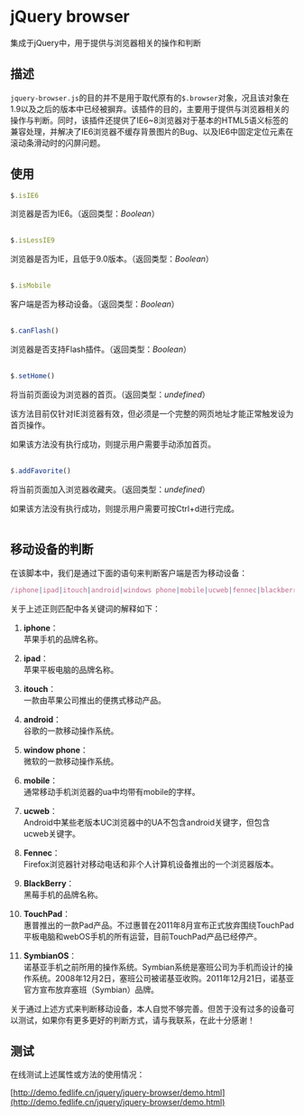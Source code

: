 # jQuery browser

集成于jQuery中，用于提供与浏览器相关的操作和判断

## 描述

`jquery-browser.js`的目的并不是用于取代原有的`$.browser`对象，况且该对象在1.9以及之后的版本中已经被摒弃。该插件的目的，主要用于提供与浏览器相关的操作与判断。同时，该插件还提供了IE6~8浏览器对于基本的HTML5语义标签的兼容处理，并解决了IE6浏览器不缓存背景图片的Bug、以及IE6中固定定位元素在滚动条滑动时的闪屏问题。

## 使用

```js
$.isIE6
```

浏览器是否为IE6。（返回类型：*Boolean*）
<br>
<br>

```js
$.isLessIE9
```

浏览器是否为IE，且低于9.0版本。（返回类型：*Boolean*）
<br>
<br>

```js
$.isMobile
```

客户端是否为移动设备。（返回类型：*Boolean*）
<br>
<br>

```js
$.canFlash()
```

浏览器是否支持Flash插件。（返回类型：*Boolean*）
<br>
<br>

```js
$.setHome()
```

将当前页面设为浏览器的首页。（返回类型：*undefined*）

该方法目前仅针对IE浏览器有效，但必须是一个完整的网页地址才能正常触发设为首页操作。

如果该方法没有执行成功，则提示用户需要手动添加首页。
<br>
<br>

```js
$.addFavorite()
```

将当前页面加入浏览器收藏夹。（返回类型：*undefined*）

如果该方法没有执行成功，则提示用户需要可按Ctrl+d进行完成。
<br>
<br>

## 移动设备的判断

在该脚本中，我们是通过下面的语句来判断客户端是否为移动设备：

```js
/iphone|ipad|itouch|android|windows phone|mobile|ucweb|fennec|blackberry|touchpad|symbianos/i.test(navigator.userAgent)
```

关于上述正则匹配中各关键词的解释如下：

1. **iphone**：
<br>苹果手机的品牌名称。

2. **ipad**：
<br>苹果平板电脑的品牌名称。

3. **itouch**：
<br>一款由苹果公司推出的便携式移动产品。

3. **android**：
<br>谷歌的一款移动操作系统。

4. **window phone**：
<br>微软的一款移动操作系统。

5. **mobile**：
<br>通常移动手机浏览器的ua中均带有mobile的字样。

5. **ucweb**：
<br>Android中某些老版本UC浏览器中的UA不包含android关键字，但包含ucweb关键字。

6. **Fennec**：
<br>Firefox浏览器针对移动电话和非个人计算机设备推出的一个浏览器版本。

7. **BlackBerry**：
<br>黑莓手机的品牌名称。

8. **TouchPad**：
<br>惠普推出的一款Pad产品。不过惠普在2011年8月宣布正式放弃围绕TouchPad平板电脑和webOS手机的所有运营，目前TouchPad产品已经停产。

9. **SymbianOS**：
<br>诺基亚手机之前所用的操作系统。Symbian系统是塞班公司为手机而设计的操作系统。2008年12月2日，塞班公司被诺基亚收购。2011年12月21日，诺基亚官方宣布放弃塞班（Symbian）品牌。

关于通过上述方式来判断移动设备，本人自觉不够完善。但苦于没有过多的设备可以测试，如果你有更多更好的判断方式，请与我联系，在此十分感谢！

## 测试

在线测试上述属性或方法的使用情况：

[http://demo.fedlife.cn/jquery/jquery-browser/demo.html](http://demo.fedlife.cn/jquery/jquery-browser/demo.html)